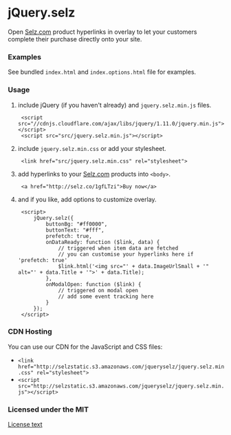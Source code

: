 # jQuery.selz

Open [Selz.com](https://selz.com) product hyperlinks in overlay to let your customers complete their purchase directly onto your site.

### Examples

See bundled `index.html` and `index.options.html` file for examples.

### Usage

1. include jQuery (if you haven't already) and `jquery.selz.min.js` files.

        <script src="//cdnjs.cloudflare.com/ajax/libs/jquery/1.11.0/jquery.min.js"></script>
        <script src="src/jquery.selz.min.js"></script>

2. include `jquery.selz.min.css` or add your stylesheet.

        <link href="src/jquery.selz.min.css" rel="stylesheet">

3. add hyperlinks to your [Selz.com](https://selz.com) products into `<body>`.

        <a href="http://selz.co/1gfLTzi">Buy now</a>

4. and if you like, add options to customize overlay.

        <script>
            jQuery.selz({
                buttonBg: "#ff0000",
                buttonText: "#fff",
                prefetch: true,
                onDataReady: function ($link, data) {
                    // triggered when item data are fetched
                    // you can customise your hyperlinks here if 'prefetch: true'
                    $link.html('<img src="' + data.ImageUrlSmall + '" alt="' + data.Title + '">' + data.Title);
                },
                onModalOpen: function ($link) {
                    // triggered on modal open
                    // add some event tracking here
                }
            });
        </script>

### CDN Hosting
You can use our CDN for the JavaScript and CSS files:

- `<link href="http://selzstatic.s3.amazonaws.com/jqueryselz/jquery.selz.min.css" rel="stylesheet">`
- `<script src="http://selzstatic.s3.amazonaws.com/jqueryselz/jquery.selz.min.js"></script>`

### Licensed under the MIT

[License text](http://www.opensource.org/licenses/mit-license.php)
